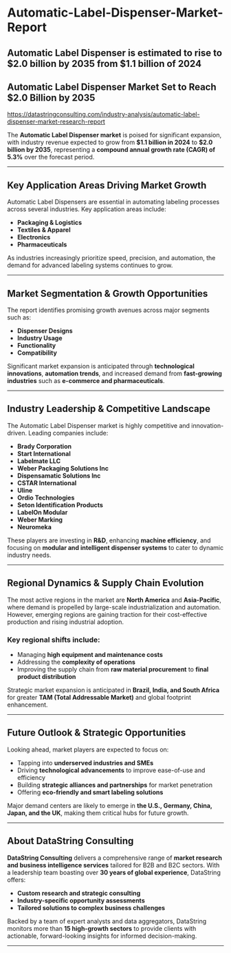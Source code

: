 # Automatic-Label-Dispenser-Market-Report
Automatic Label Dispenser is estimated to rise to $2.0 billion by 2035 from $1.1 billion of 2024
---

## **Automatic Label Dispenser Market Set to Reach \$2.0 Billion by 2035**

https://datastringconsulting.com/industry-analysis/automatic-label-dispenser-market-research-report

The **Automatic Label Dispenser market** is poised for significant expansion, with industry revenue expected to grow from **\$1.1 billion in 2024** to **\$2.0 billion by 2035**, representing a **compound annual growth rate (CAGR) of 5.3%** over the forecast period.

---

## **Key Application Areas Driving Market Growth**

Automatic Label Dispensers are essential in automating labeling processes across several industries. Key application areas include:

* **Packaging & Logistics**
* **Textiles & Apparel**
* **Electronics**
* **Pharmaceuticals**

As industries increasingly prioritize speed, precision, and automation, the demand for advanced labeling systems continues to grow.

---

## **Market Segmentation & Growth Opportunities**

The report identifies promising growth avenues across major segments such as:

* **Dispenser Designs**
* **Industry Usage**
* **Functionality**
* **Compatibility**

Significant market expansion is anticipated through **technological innovations**, **automation trends**, and increased demand from **fast-growing industries** such as **e-commerce and pharmaceuticals**.

---

## **Industry Leadership & Competitive Landscape**

The Automatic Label Dispenser market is highly competitive and innovation-driven. Leading companies include:

* **Brady Corporation**
* **Start International**
* **Labelmate LLC**
* **Weber Packaging Solutions Inc**
* **Dispensamatic Solutions Inc**
* **CSTAR International**
* **Uline**
* **Ordio Technologies**
* **Seton Identification Products**
* **LabelOn Modular**
* **Weber Marking**
* **Neuromeka**

These players are investing in **R\&D**, enhancing **machine efficiency**, and focusing on **modular and intelligent dispenser systems** to cater to dynamic industry needs.

---

## **Regional Dynamics & Supply Chain Evolution**

The most active regions in the market are **North America** and **Asia-Pacific**, where demand is propelled by large-scale industrialization and automation. However, emerging regions are gaining traction for their cost-effective production and rising industrial adoption.

### Key regional shifts include:

* Managing **high equipment and maintenance costs**
* Addressing the **complexity of operations**
* Improving the supply chain from **raw material procurement** to **final product distribution**

Strategic market expansion is anticipated in **Brazil, India, and South Africa** for greater **TAM (Total Addressable Market)** and global footprint enhancement.

---

## **Future Outlook & Strategic Opportunities**

Looking ahead, market players are expected to focus on:

* Tapping into **underserved industries and SMEs**
* Driving **technological advancements** to improve ease-of-use and efficiency
* Building **strategic alliances and partnerships** for market penetration
* Offering **eco-friendly and smart labeling solutions**

Major demand centers are likely to emerge in **the U.S., Germany, China, Japan, and the UK**, making them critical hubs for future growth.

---

## **About DataString Consulting**

**DataString Consulting** delivers a comprehensive range of **market research and business intelligence services** tailored for B2B and B2C sectors. With a leadership team boasting over **30 years of global experience**, DataString offers:

* **Custom research and strategic consulting**
* **Industry-specific opportunity assessments**
* **Tailored solutions to complex business challenges**

Backed by a team of expert analysts and data aggregators, DataString monitors more than **15 high-growth sectors** to provide clients with actionable, forward-looking insights for informed decision-making.

---

